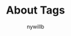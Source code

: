 ---
layout: docs
title: About Tags
icon: fas fa-tag
author: ["nywillb"]
description: Learn about tags, and how to use them
---
